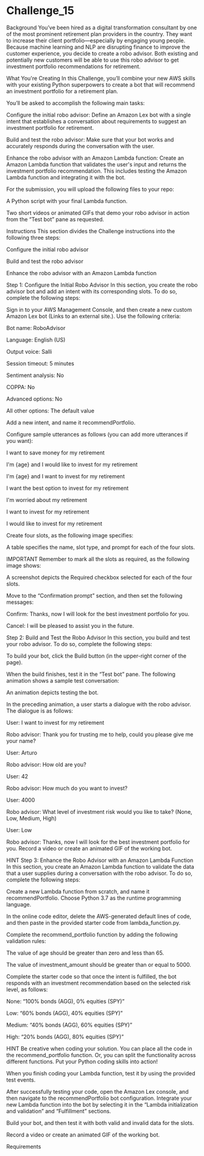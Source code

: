 # Challenge_15


Background
You’ve been hired as a digital transformation consultant by one of the most prominent retirement plan providers in the country. They want to increase their client portfolio—especially by engaging young people. Because machine learning and NLP are disrupting finance to improve the customer experience, you decide to create a robo advisor. Both existing and potentially new customers will be able to use this robo advisor to get investment portfolio recommendations for retirement.

What You're Creating
In this Challenge, you’ll combine your new AWS skills with your existing Python superpowers to create a bot that will recommend an investment portfolio for a retirement plan.

You’ll be asked to accomplish the following main tasks:

Configure the initial robo advisor: Define an Amazon Lex bot with a single intent that establishes a conversation about requirements to suggest an investment portfolio for retirement.

Build and test the robo advisor: Make sure that your bot works and accurately responds during the conversation with the user.

Enhance the robo advisor with an Amazon Lambda function: Create an Amazon Lambda function that validates the user's input and returns the investment portfolio recommendation. This includes testing the Amazon Lambda function and integrating it with the bot.

For the submission, you will upload the following files to your repo:

A Python script with your final Lambda function.

Two short videos or animated GIFs that demo your robo advisor in action from the “Test bot” pane as requested.

Instructions
This section divides the Challenge instructions into the following three steps:

Configure the initial robo advisor

Build and test the robo advisor

Enhance the robo advisor with an Amazon Lambda function

Step 1: Configure the Initial Robo Advisor
In this section, you create the robo advisor bot and add an intent with its corresponding slots. To do so, complete the following steps:

Sign in to your AWS Management Console, and then create a new custom Amazon Lex bot (Links to an external site.). Use the following criteria:

Bot name: RoboAdvisor

Language: English (US)

Output voice: Salli

Session timeout: 5 minutes

Sentiment analysis: No

COPPA: No

Advanced options: No

All other options: The default value

Add a new intent, and name it recommendPortfolio.

Configure sample utterances as follows (you can add more utterances if you want):

I want to save money for my retirement

I'm {age} and I would like to invest for my retirement

I'm ​{age} and I want to invest for my retirement

I want the best option to invest for my retirement

I'm worried about my retirement

I want to invest for my retirement

I would like to invest for my retirement

Create four slots, as the following image specifies:

A table specifies the name, slot type, and prompt for each of the four slots.

IMPORTANT
Remember to mark all the slots as required, as the following image shows:

A screenshot depicts the Required checkbox selected for each of the four slots.

Move to the “Confirmation prompt” section, and then set the following messages:

Confirm: Thanks, now I will look for the best investment portfolio for you.

Cancel: I will be pleased to assist you in the future.

Step 2: Build and Test the Robo Advisor
In this section, you build and test your robo advisor. To do so, complete the following steps:

To build your bot, click the Build button (in the upper-right corner of the page).

When the build finishes, test it in the “Test bot” pane. The following animation shows a sample test conversation:

An animation depicts testing the bot.

In the preceding animation, a user starts a dialogue with the robo advisor. The dialogue is as follows:

 User: I want to invest for my retirement

 Robo advisor: Thank you for trusting me to help, could you please give me your name?

 User: Arturo

 Robo advisor: How old are you?

 User: 42

 Robo advisor: How much do you want to invest?
 
 User: 4000

 Robo advisor: What level of investment risk would you like to take? (None, Low, Medium, High)

 User: Low
 
 Robo advisor: Thanks, now I will look for the best investment portfolio for you.
Record a video or create an animated GIF of the working bot.

HINT
Step 3: Enhance the Robo Advisor with an Amazon Lambda Function
In this section, you create an Amazon Lambda function to validate the data that a user supplies during a conversation with the robo advisor. To do so, complete the following steps:

Create a new Lambda function from scratch, and name it recommendPortfolio. Choose Python 3.7 as the runtime programming language.

In the online code editor, delete the AWS-generated default lines of code, and then paste in the provided starter code from lambda_function.py.

Complete the recommend_portfolio function by adding the following validation rules:

The value of age should be greater than zero and less than 65.

The value of investment_amount should be greater than or equal to 5000.

Complete the starter code so that once the intent is fulfilled, the bot responds with an investment recommendation based on the selected risk level, as follows:

None: “100% bonds (AGG), 0% equities (SPY)”

Low: “60% bonds (AGG), 40% equities (SPY)”

Medium: “40% bonds (AGG), 60% equities (SPY)”

High: “20% bonds (AGG), 80% equities (SPY)”

HINT
Be creative when coding your solution. You can place all the code in the recommend_portfolio function. Or, you can split the functionality across different functions. Put your Python coding skills into action!

When you finish coding your Lambda function, test it by using the provided test events.

After successfully testing your code, open the Amazon Lex console, and then navigate to the recommendPortfolio bot configuration. Integrate your new Lambda function into the bot by selecting it in the “Lambda initialization and validation” and “Fulfillment” sections.

Build your bot, and then test it with both valid and invalid data for the slots.

Record a video or create an animated GIF of the working bot.

Requirements


